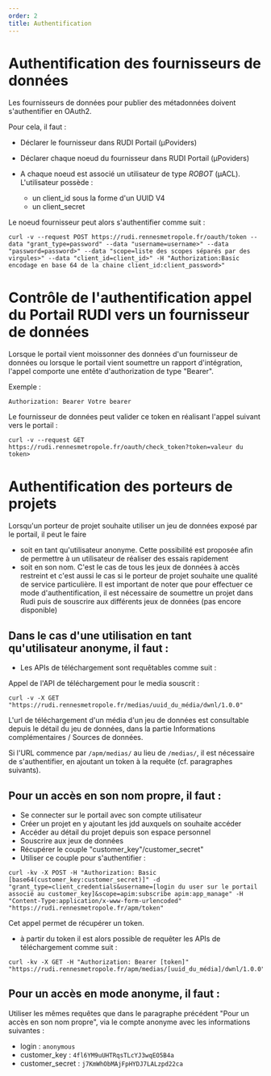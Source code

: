 ```yaml
---
order: 2
title: Authentification
---
```


# Authentification des fournisseurs de données

Les fournisseurs de données pour publier des métadonnées doivent s'authentifier en OAuth2.

Pour cela, il faut :
* Déclarer le fournisseur dans RUDI Portail (µPoviders)
* Déclarer chaque noeud du fournisseur dans RUDI Portail (µPoviders)
* A chaque noeud est associé un utilisateur de type _ROBOT_  (µACL). L'utilisateur possède :

  * un client_id sous la forme d'un UUID V4
  * un client_secret

Le noeud fournisseur peut alors s'authentifier comme suit :

```
curl -v --request POST https://rudi.rennesmetropole.fr/oauth/token --data "grant_type=password" --data "username=username>" --data "password=password>" --data "scope=liste des scopes séparés par des virgules>" --data "client_id=client_id>" -H "Authorization:Basic encodage en base 64 de la chaine client_id:client_password>"
```


# Contrôle de l'authentification appel du Portail RUDI vers un fournisseur de données

Lorsque le portail vient moissonner des données d'un fournisseur de données ou lorsque le portail vient soumettre un rapport d'intégration, l'appel comporte une entête d'authorization de type "Bearer".

Exemple :
```
Authorization: Bearer Votre bearer
```

Le fournisseur de données peut valider ce token en réalisant l'appel suivant vers le portail :

```
curl -v --request GET https://rudi.rennesmetropole.fr/oauth/check_token?token=valeur du token>
```

# Authentification des porteurs de projets

Lorsqu'un porteur de projet souhaite utiliser un jeu de données exposé par le portail, il peut le faire
* soit en tant qu'utilisateur anonyme. Cette possibilité est proposée afin de permettre à un utilisateur de réaliser des essais rapidement
* soit en son nom. C'est le cas de tous les jeux de données à accès restreint et c'est aussi le cas si le porteur de projet souhaite une qualité de service particulière. Il est important de noter que pour effectuer ce mode d'authentification, il est nécessaire de soumettre un projet dans Rudi puis de souscrire aux différents jeux de données (pas encore disponible)


## Dans le cas d'une utilisation en tant qu'utilisateur anonyme, il faut :

* Les APIs de téléchargement sont requêtables comme suit :

Appel de l'API de téléchargement pour le media souscrit :
```
curl -v -X GET  "https://rudi.rennesmetropole.fr/medias/uuid_du_média/dwnl/1.0.0" 
```

L'url de téléchargement d'un média d'un jeu de données est consultable depuis le détail du jeu de données, dans la partie Informations complémentaires / Sources de données.

Si l'URL commence par `/apm/medias/` au lieu de `/medias/`, il est nécessaire de s'authentifier, en ajoutant un token à la requête (cf. paragraphes suivants).

## Pour un accès en son nom propre, il faut :

* Se connecter sur le portail avec son compte utilisateur
* Créer un projet en y ajoutant les jdd auxquels on souhaite accéder
* Accéder au détail du projet depuis son espace personnel
* Souscrire aux jeux de données
* Récupérer le couple "customer_key"/customer_secret"
* Utiliser ce couple pour s'authentifier :

```
curl -kv -X POST -H "Authorization: Basic [base64(customer_key:customer_secret)]" -d "grant_type=client_credentials&username=[login du user sur le portail associé au customer_key]&scope=apim:subscribe apim:app_manage" -H "Content-Type:application/x-www-form-urlencoded" "https://rudi.rennesmetropole.fr/apm/token"
```

Cet appel permet de récupérer un token.

* à partir du token il est alors possible de requêter les APIs de téléchargement comme suit :

```
curl -kv -X GET -H "Authorization: Bearer [token]" "https://rudi.rennesmetropole.fr/apm/medias/[uuid_du_média]/dwnl/1.0.0"
```

## Pour un accès en mode anonyme, il faut :

Utiliser les mêmes requêtes que dans le paragraphe précédent "Pour un accès en son nom propre", via le compte anonyme avec les informations suivantes :

- login : `anonymous`
- customer_key : `4fl6YM9uUHTRqsTLcYJ3wqEO5B4a`
- customer_secret : `j7KmWhObMAjFpHYDJ7LALzpd22ca`
